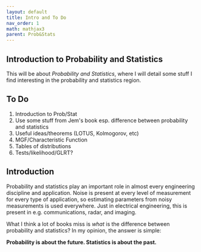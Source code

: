 ```yaml
---
layout: default
title: Intro and To Do
nav_order: 1
math: mathjax3
parent: Prob&Stats
---
```


## Introduction to Probability and Statistics
This will be about _Probability and Statistics_, where I will detail some stuff I find interesting in the probability and statistics region.

## To Do
 1. Introduction to Prob/Stat
 1. Use some stuff from Jem's book esp. difference between probability and statistics
 1. Useful ideas/theorems (LOTUS, Kolmogorov, etc)
 1. MGF/Characteristic Function
 1. Tables of distributions
 1. Tests/likelihood/GLRT?

## Introduction
Probability and statistics play an important role in almost every engineering discipline and application. Noise is present at every level of measurement for every type of application, so estimating parameters from noisy measurements is used everywhere. Just in electrical engineering, this is present in e.g. communications, radar, and imaging.

What I think a lot of books miss is _what_ is the difference between probability and statistics? In my opinion, the answer is simple:

__Probability is about the future. Statistics is about the past.__

